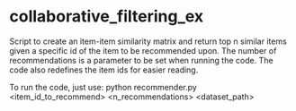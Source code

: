 # collaborative_filtering_ex
Script to create an item-item similarity matrix and return top n similar items given a specific id of the item to be recommended upon. The number of recommendations is a parameter to be set when running the code.
The code also redefines the item ids for easier reading.

To run the code, just use:
  python recommender.py <item_id_to_recommend> <n_recommendations> <dataset_path> <dataset>
  
  
  
